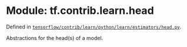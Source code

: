 <div itemscope itemtype="http://developers.google.com/ReferenceObject">
<meta itemprop="name" content="tf.contrib.learn.head" />
</div>

# Module: tf.contrib.learn.head



Defined in [`tensorflow/contrib/learn/python/learn/estimators/head.py`](https://www.tensorflow.org/code/tensorflow/contrib/learn/python/learn/estimators/head.py).

Abstractions for the head(s) of a model.

